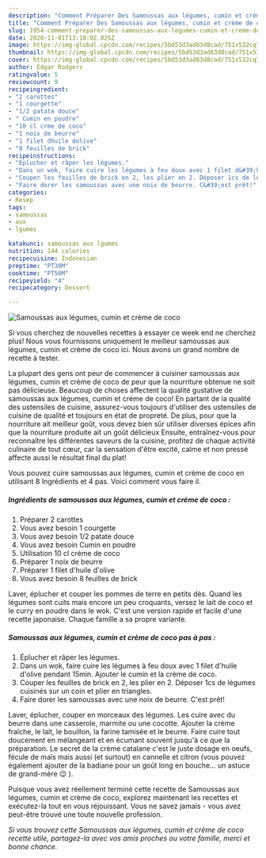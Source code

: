 ```yaml
---
description: "Comment Préparer Des Samoussas aux légumes, cumin et crème de coco"
title: "Comment Préparer Des Samoussas aux légumes, cumin et crème de coco"
slug: 1954-comment-preparer-des-samoussas-aux-legumes-cumin-et-creme-de-coco
date: 2020-11-01T13:18:02.825Z
image: https://img-global.cpcdn.com/recipes/5bd53d3ad83d8cad/751x532cq70/samoussas-aux-legumes-cumin-et-creme-de-coco-photo-principale-de-la-recette.jpg
thumbnail: https://img-global.cpcdn.com/recipes/5bd53d3ad83d8cad/751x532cq70/samoussas-aux-legumes-cumin-et-creme-de-coco-photo-principale-de-la-recette.jpg
cover: https://img-global.cpcdn.com/recipes/5bd53d3ad83d8cad/751x532cq70/samoussas-aux-legumes-cumin-et-creme-de-coco-photo-principale-de-la-recette.jpg
author: Edgar Rodgers
ratingvalue: 5
reviewcount: 9
recipeingredient:
- "2 carottes"
- "1 courgette"
- "1/2 patate douce"
- " Cumin en poudre"
- "10 cl crme de coco"
- "1 noix de beurre"
- "1 filet dhuile dolive"
- "8 feuilles de brick"
recipeinstructions:
- "Éplucher et râper les légumes."
- "Dans un wok, faire cuire les légumes à feu doux avec 1 filet d&#39;huile d&#39;olive pendant 15min. Ajouter le cumin et la crème de coco."
- "Couper les feuilles de brick en 2, les plier en 2. Déposer 1cs de légumes cuisinés sur un coin et plier en triangles."
- "Faire dorer les samoussas avec une noix de beurre. C&#39;est prêt!"
categories:
- Resep
tags:
- samoussas
- aux
- lgumes

katakunci: samoussas aux lgumes 
nutrition: 144 calories
recipecuisine: Indonesian
preptime: "PT30M"
cooktime: "PT50M"
recipeyield: "4"
recipecategory: Dessert

---
```



![Samoussas aux légumes, cumin et crème de coco](https://img-global.cpcdn.com/recipes/5bd53d3ad83d8cad/751x532cq70/samoussas-aux-legumes-cumin-et-creme-de-coco-photo-principale-de-la-recette.jpg)

Si vous cherchez de nouvelles recettes à essayer ce week end ne cherchez plus! Nous vous fournissons uniquement le meilleur samoussas aux légumes, cumin et crème de coco ici. Nous avons un grand nombre de recette à tester.

La plupart des gens ont peur de commencer à cuisiner samoussas aux légumes, cumin et crème de coco de peur que la nourriture obtenue ne soit pas délicieuse. Beaucoup de choses affectent la qualité gustative de samoussas aux légumes, cumin et crème de coco! En partant de la qualité des ustensiles de cuisine, assurez-vous toujours d'utiliser des ustensiles de cuisine de qualité et toujours en état de propreté. De plus, pour que la nourriture ait meilleur goût, vous devez bien sûr utiliser diverses épices afin que la nourriture produite ait un goût délicieux Ensuite, entraînez-vous pour reconnaître les différentes saveurs de la cuisine, profitez de chaque activité culinaire de tout cœur, car la sensation d'être excité, calme et non pressé affecte aussi le résultat final du plat!

<!--inarticleads1-->

Vous pouvez cuire samoussas aux légumes, cumin et crème de coco en utilisant 8 Ingrédients et 4 pas. Voici comment vous faire il.

##### Ingrédients de samoussas aux légumes, cumin et crème de coco :

1. Préparer 2 carottes
1. Vous avez besoin 1 courgette
1. Vous avez besoin 1/2 patate douce
1. Vous avez besoin  Cumin en poudre
1. Utilisation 10 cl crème de coco
1. Préparer 1 noix de beurre
1. Préparer 1 filet d&#39;huile d&#39;olive
1. Vous avez besoin 8 feuilles de brick


Laver, éplucher et couper les pommes de terre en petits dès. Quand les légumes sont cuits mais encore un peu croquants, versez le lait de coco et le curry en poudre dans le wok. C&#39;est une version rapide et facile d&#39;une recette japonaise. Chaque famille a sa propre variante. 

<!--inarticleads2-->

##### Samoussas aux légumes, cumin et crème de coco pas à pas :

1. Éplucher et râper les légumes.
1. Dans un wok, faire cuire les légumes à feu doux avec 1 filet d&#39;huile d&#39;olive pendant 15min. Ajouter le cumin et la crème de coco.
1. Couper les feuilles de brick en 2, les plier en 2. Déposer 1cs de légumes cuisinés sur un coin et plier en triangles.
1. Faire dorer les samoussas avec une noix de beurre. C&#39;est prêt!


Laver, éplucher, couper en morceaux des légumes. Les cuire avec du beurre dans une casserole, marmite ou une cocotte. Ajouter la crème fraîche, le lait, le bouillon, la farine tamisée et le beurre. Faire cuire tout doucement en mélangeant et en écumant souvent jusqu&#39;à ce que la préparation. Le secret de la crème catalane c&#39;est le juste dosage en oeufs, fécule de maïs mais aussi (et surtout) en cannelle et citron (vous pouvez également ajouter de la badiane pour un goût long en bouche… un astuce de grand-mère 😉 ). 

<!--inarticleads1-->

<p>
Puisque vous avez réellement terminé cette recette de Samoussas aux légumes, cumin et crème de coco, explorez maintenant les recettes et exécutez-la tout en vous réjouissant. Vous ne savez jamais - vous avez peut-être trouvé une toute nouvelle profession.
</p>

<p>
<i>Si vous trouvez cette Samoussas aux légumes, cumin et crème de coco recette utile, partagez-la avec vos amis proches ou votre famille, merci et bonne chance.</i>
</p>
